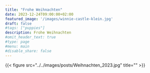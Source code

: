 ```yaml
---
title: "Frohe Weihnachten"
date: 2023-12-24T09:00:00+02:00
featured_image: '/images/winnie-castle-klein.jpg'
draft: false
#tags: ["puppies"]
description: Frohe Weihnachten
#omit_header_text: true
#type: page
#menu: main
#disable_share: false
---
```


{{< figure src="../../images/posts/Weihnachten_2023.jpg" title="" >}}  

